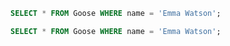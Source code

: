 ```sql
SELECT * FROM Goose WHERE name = 'Emma Watson';
```

```sql
SELECT * FROM Goose WHERE name = 'Emma Watson';
```

